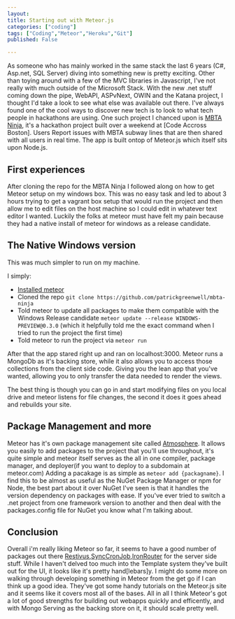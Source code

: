 ```yaml
---
layout: 
title: Starting out with Meteor.js
categories: ["coding"]
tags: ["Coding","Meteor","Heroku","Git"]
published: False

---
```


As someone who has mainly worked in the same stack the last 6 years (C#, Asp.net, SQL Server) diving into something new is pretty exciting.  Other than toying around with a few of the MVC libraries in Javascript, I've not really with much outside of the Microsoft Stack.  With the new .net stuff coming down the pipe, WebAPI, ASPvNext, OWIN and the Katana project, I thought I'd take a look to see what else was available out there.  I've always found one of the cool ways to discover new tech is to look to what tech people in hackathons are using.  One such project I chanced upon is [MBTA Ninja](https://www.Mbta.ninja), it's a hackathon project built over a weekend at [Code Accross Boston].  Users Report issues with MBTA subway lines that are then shared with all users in real time.  The app is built ontop of Meteor.js which itself sits upon Node.js.  

## First experiences
After cloning the repo for the MBTA Ninja I followed along on how to get Meteor setup on my windows box.  This was no easy task and led to about 3 hours trying to get a vagrant box setup that would run the project and then allow me to edit files on the host machine so I could edit in whatever text editor I wanted.  Luckily the folks at meteor must have felt my pain because they had a native install of meteor for windows as a release candidate.  

## The Native Windows version

This was much simpler to run on my machine.

I simply:
* [Installed meteor](https://www.meteor.com/install)
* Cloned the repo `git clone https://github.com/patrickgreenwell/mbta-ninja`
* Told meteor to update all packages to make them compatible with the Windows Release candidate `meteor update --release WINDOWS-PREVIEW@0.3.0` (which it helpfully told me the exact command when I tried to run the project the first time)
* Told meteor to run the project via `meteor run`

After that the app stared right up and ran on localhost:3000. Meteor runs a MongoDb as it's backing store, while it also allows you to access those collections from the client side code.  Giving you the lean app that you've wanted, allowing you to only transfer the data needed to render the views. 

The best thing is though you can go in and start modifying files on you local drive and meteor listens for file changes, the second it does it goes ahead and rebuilds your site.  

## Package Management and more

Meteor has it's own package management site called [Atmosphere](https://atmospherejs.com/).  It allows you easily to add packages to the project that you'll use throughout, it's quite simple and meteor itself serves as the all in one compiler, package manager, and deployer(if you want to deploy to a subdomain at meteor.com)  Adding a pacakage is as simple as `meteor add {packagname}`.  I find this to be almost as useful as the NuGet Package Manager or npm for Node, the best part about it over NuGet I've seen is that it handles the version dependency on packages with ease.  If you've ever tried to switch a .net project from one framework version to another and then deal with the packages.config file for NuGet you know what I'm talking about.

## Conclusion

Overall i'm really liking Meteor so far, it seems to have a good number of packages out there [Restivus](https://atmospherejs.com/nimble/restivus),[SyncCronJob](https://atmospherejs.com/percolate/synced-cron),[IronRouter](https://atmospherejs.com/iron/router) for the server side stuff.  While I haven't delved too much into the Template system they've built out for the UI, it looks like it's pretty hand[lebars]y.  I might do some more on walking through developing something in Meteor from the get go if I can think up a good idea.  They've got some handy tutorials on the Meteor.js site and it seems like it covers most all of the bases.  All in all I think Meteor's got a lot of good strengths for building out webapps quickly and efficently, and with Mongo Serving as the backing store on it, it should scale pretty well.  
